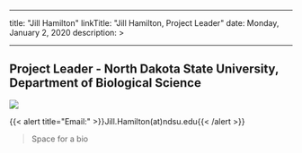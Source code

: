 
---
title: "Jill Hamilton"
linkTitle: "Jill Hamilton, Project Leader"
date: Monday, January 2, 2020
description: >

---


## Project Leader - North Dakota State University, Department of Biological Science 

![](http://jillahamilton.com/uploads/3/5/6/0/35601939/published/img-2296.jpg?1579377544)

<p>

{{< alert title="Email:" >}}Jill.Hamilton(at)ndsu.edu{{< /alert >}}

<p>

>Space for a bio